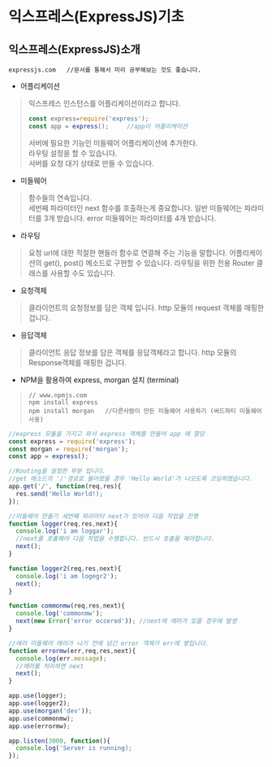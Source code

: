 # 익스프레스(ExpressJS)기초

## 익스프레스(ExpressJS)소개  
```
expressjs.com   //문서를 통해서 미리 공부해보는 것도 좋습니다.
```
+ 어플리케이션   
> 익스프레스 인스턴스를 어플리케이션이라고 합니다.
> ```javascript
> const express=require('express');
> const app = express();     //app이 어플리케이션
> ```
> 서버에 필요한 기능인 미들웨어 어플리케이션에 추가한다.   
> 라우팅 설정을 할 수 있습니다.   
> 서버를 요청 대기 상태로 만들 수 있습니다.     

+ 미들웨어   
> 함수들의 연속입니다.   
> 세번째 파라미터인 next 함수를 호출하는게 중요합니다.
> 일반 미들웨어는 파라미터를 3개 받습니다.
> error 미들웨어는 파라미터를 4개 받습니다.

+ 라우팅   
> 요청 url에 대한 적절한 핸들러 함수로 연결해 주는 기능을 말합니다.
> 어플리케이션의 get(), post() 메소드로 구현할 수 있습니다.
> 라우팅을 위한 전용 Router 클래스를 사용할 수도 있습니다.

+ 요청객체 
> 클라이언트의 요청정보를 담은 객체 입니다.
> http 모듈의 request 객체를 매핑한 겁니다.

+ 응답객체   
> 클라이언트 응답 정보를 담은 객체를 응답객체라고 합니다.
> http 모듈의 Response객체를 매핑한 겁니다.

+ NPM을 활용하여 express, morgan 설치 (terminal)
>```
>// www.npmjs.com
>npm install express
>npm install morgan   //다른사람이 만든 미들웨어 사용하기 (써드파티 미들웨어 사용)
>```

```javascript
//express 모듈을 가지고 와서 express 객체를 만들어 app 에 할당
const express = require('express');
const morgan = require('morgan');
const app = express();

//Routing을 설정한 부분 입니다.
//get 메소드의 '/'경로로 들어왔을 경우 'Hello World'가 나오도록 코딩하였습니다. 
app.get('/', function(req,res){
  res.send('Hello World!);
});

//미들웨어 만들기 세번째 파라미터 next가 있어야 다음 작업을 진행
function logger(req,res,next){
  console.log('i am loggar');
  //next를 호출해야 다음 작업을 수행합니다. 반드시 호출을 해야합니다.
  next();
}

function logger2(req,res,next){
  console.log('i am logegr2');
  next();
}

function commonmw(req,res,next){
  console.log('commonmw');
  next(new Error('error occered')); //next에 에러가 있을 경우에 발생
}

//에러 미들웨어 에러가 나기 전에 넘긴 error 객체가 err에 쌓입니다.
function errormw(err,req,res,next){
  console.log(err.message);
  //에러를 처리하면 next
  next();
}

app.use(logger);
app.use(logger2);
app.use(morgan('dev'));
app.use(commonmw);
app.use(errormw);

app.listen(3000, function(){
  console.log('Server is running);
});
```
